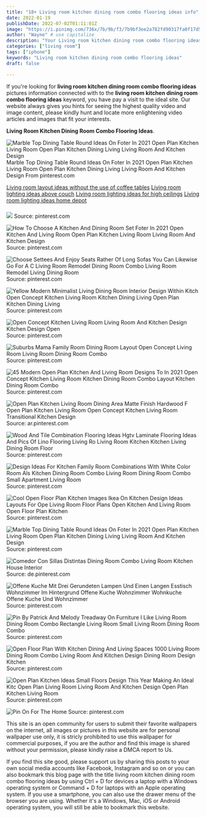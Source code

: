 ```yaml
---
title: "18+ Living room kitchen dining room combo flooring ideas info"
date: 2022-01-19
publishDate: 2022-07-02T01:11:01Z
image: "https://i.pinimg.com/736x/7b/9b/f3/7b9bf3ee2a782fd90317fa0f17d59738--kitchen-dining-rooms-kitchen-living.jpg"
author: "Wayne" # use capitalize
description: "Your Living room kitchen dining room combo flooring ideas images are ready. Living room kitchen dining room combo flooring ideas are a topic that is being searched for and liked by netizens now. You can Download the Living room kitchen dining room combo flooring ideas files here. Download all royalty-free photos."
categories: ["living room"]
tags: ["iphone"]
keywords: "Living room kitchen dining room combo flooring ideas"
draft: false

---
```


If you're looking for **living room kitchen dining room combo flooring ideas** pictures information connected with to the **living room kitchen dining room combo flooring ideas** keyword, you have pay a visit to the ideal  site.  Our website always  gives you  hints  for seeing  the highest  quality video and image  content, please kindly hunt and locate more enlightening video articles and images  that fit your interests.

**Living Room Kitchen Dining Room Combo Flooring Ideas**. 

![Marble Top Dining Table Round Ideas On Foter In 2021 Open Plan Kitchen Living Room Open Plan Kitchen Dining Living Living Room And Kitchen Design](https://i.pinimg.com/originals/27/45/80/2745805dea4fab061ae49d6ad138d4b1.jpg "Marble Top Dining Table Round Ideas On Foter In 2021 Open Plan Kitchen Living Room Open Plan Kitchen Dining Living Living Room And Kitchen Design")
Marble Top Dining Table Round Ideas On Foter In 2021 Open Plan Kitchen Living Room Open Plan Kitchen Dining Living Living Room And Kitchen Design From pinterest.com

[Living room layout ideas without the use of coffee tables](/living-room-layout-ideas-without-the-use-of-coffee-tables/)
[Living room lighting ideas above couch](/living-room-lighting-ideas-above-couch/)
[Living room lighting ideas for high ceilings](/living-room-lighting-ideas-for-high-ceilings/)
[Living room lighting ideas home depot](/living-room-lighting-ideas-home-depot/)



### 

 


![](https://i.pinimg.com/originals/05/8f/82/058f822003d0199aacfe68a72ad48d43.jpg "")
Source: pinterest.com

 

![How To Choose A Kitchen And Dining Room Set Foter In 2021 Open Kitchen And Living Room Open Plan Kitchen Living Room Living Room And Kitchen Design](https://i.pinimg.com/474x/73/dc/4b/73dc4beec27e0fa02d123d0b5dfe2563--dining-sets-kitchen-islands.jpg "How To Choose A Kitchen And Dining Room Set Foter In 2021 Open Kitchen And Living Room Open Plan Kitchen Living Room Living Room And Kitchen Design")
Source: pinterest.com

 

![Choose Settees And Enjoy Seats Rather Of Long Sofas You Can Likewise Go For A C Living Room Remodel Dining Room Combo Living Room Remodel Living Dining Room](https://i.pinimg.com/736x/fa/c3/63/fac363ba4e631300e71c1e520021b7c3.jpg "Choose Settees And Enjoy Seats Rather Of Long Sofas You Can Likewise Go For A C Living Room Remodel Dining Room Combo Living Room Remodel Living Dining Room")
Source: pinterest.com

 

![Yellow Modern Minimalist Living Dining Room Interior Design Within Kitch Open Concept Kitchen Living Room Kitchen Dining Living Open Plan Kitchen Dining Living](https://i.pinimg.com/originals/ec/bc/f4/ecbcf42f91512a0bdc1568c32e8d85c8.jpg "Yellow Modern Minimalist Living Dining Room Interior Design Within Kitch Open Concept Kitchen Living Room Kitchen Dining Living Open Plan Kitchen Dining Living")
Source: pinterest.com

 

![Open Concept Kitchen Living Room Living Room And Kitchen Design Kitchen Design Open](https://i.pinimg.com/originals/08/c4/ff/08c4ff13341b1399d60e4c7d044a82c6.jpg "Open Concept Kitchen Living Room Living Room And Kitchen Design Kitchen Design Open")
Source: pinterest.com

 

![Suburbs Mama Family Room Dining Room Layout Open Concept Living Room Living Room Dining Room Combo](https://i.pinimg.com/originals/1c/a5/5a/1ca55a7d4c67484a049eb1616113a8e9.jpg "Suburbs Mama Family Room Dining Room Layout Open Concept Living Room Living Room Dining Room Combo")
Source: pinterest.com

 

![45 Modern Open Plan Kitchen And Living Room Designs To In 2021 Open Concept Kitchen Living Room Kitchen Dining Room Combo Layout Kitchen Dining Room Combo](https://i.pinimg.com/736x/37/cf/e2/37cfe2f5359db249b4516b01d50ca5bd.jpg "45 Modern Open Plan Kitchen And Living Room Designs To In 2021 Open Concept Kitchen Living Room Kitchen Dining Room Combo Layout Kitchen Dining Room Combo")
Source: pinterest.com

 

![Open Plan Kitchen Living Room Dining Area Matte Finish Hardwood F Open Plan Kitchen Living Room Open Concept Kitchen Living Room Transitional Kitchen Design](https://i.pinimg.com/originals/9f/da/92/9fda921ac4a587c604f7ef18e86c9a63.jpg "Open Plan Kitchen Living Room Dining Area Matte Finish Hardwood F Open Plan Kitchen Living Room Open Concept Kitchen Living Room Transitional Kitchen Design")
Source: ar.pinterest.com

 

![Wood And Tile Combination Flooring Ideas Hgtv Laminate Flooring Ideas And Pics Of Lino Flooring Living Ro Living Room Kitchen Kitchen Living Dining Room Floor](https://i.pinimg.com/736x/eb/53/14/eb531487afc389ee637a3167cf92ec05.jpg "Wood And Tile Combination Flooring Ideas Hgtv Laminate Flooring Ideas And Pics Of Lino Flooring Living Ro Living Room Kitchen Kitchen Living Dining Room Floor")
Source: pinterest.com

 

![Design Ideas For Kitchen Family Room Combinations With White Color Room Als Kitchen Dining Room Combo Living Room Dining Room Combo Small Apartment Living Room](https://i.pinimg.com/originals/8f/f7/d8/8ff7d812b47cf65d30f93658f1b66cc4.jpg "Design Ideas For Kitchen Family Room Combinations With White Color Room Als Kitchen Dining Room Combo Living Room Dining Room Combo Small Apartment Living Room")
Source: pinterest.com

 

![Cool Open Floor Plan Kitchen Images Ikea On Kitchen Design Ideas Layouts For Ope Living Room Floor Plans Open Kitchen And Living Room Open Floor Plan Kitchen](https://i.pinimg.com/originals/3e/6d/9a/3e6d9a21f7a9278309ada299c11ac608.jpg "Cool Open Floor Plan Kitchen Images Ikea On Kitchen Design Ideas Layouts For Ope Living Room Floor Plans Open Kitchen And Living Room Open Floor Plan Kitchen")
Source: pinterest.com

 

![Marble Top Dining Table Round Ideas On Foter In 2021 Open Plan Kitchen Living Room Open Plan Kitchen Dining Living Living Room And Kitchen Design](https://i.pinimg.com/originals/27/45/80/2745805dea4fab061ae49d6ad138d4b1.jpg "Marble Top Dining Table Round Ideas On Foter In 2021 Open Plan Kitchen Living Room Open Plan Kitchen Dining Living Living Room And Kitchen Design")
Source: pinterest.com

 

![Comedor Con Sillas Distintas Dining Room Combo Living Room Kitchen House Interior](https://i.pinimg.com/736x/94/2d/01/942d01d1ad4627a0e9c4ebbc835803dc.jpg "Comedor Con Sillas Distintas Dining Room Combo Living Room Kitchen House Interior")
Source: de.pinterest.com

 

![Offene Kuche Mit Drei Gerundeten Lampen Und Einen Langen Esstisch Wohnzimmer Im Hintergrund Offene Kuche Wohnzimmer Wohnkuche Offene Kuche Und Wohnzimmer](https://i.pinimg.com/736x/29/46/f9/2946f95fdd8cd61cddd1f36d907830a5.jpg "Offene Kuche Mit Drei Gerundeten Lampen Und Einen Langen Esstisch Wohnzimmer Im Hintergrund Offene Kuche Wohnzimmer Wohnkuche Offene Kuche Und Wohnzimmer")
Source: pinterest.com

 

![Pin By Patrick And Melody Treadway On Furniture I Like Living Room Dining Room Combo Rectangle Living Room Small Living Room Dining Room Combo](https://i.pinimg.com/736x/e8/91/07/e89107f354578e2f0a86220acbf177e2--pictures-of-living-rooms-large-living-rooms.jpg "Pin By Patrick And Melody Treadway On Furniture I Like Living Room Dining Room Combo Rectangle Living Room Small Living Room Dining Room Combo")
Source: pinterest.com

 

![Open Floor Plan With Kitchen Dining And Living Spaces 1000 Living Room Dining Room Combo Living Room And Kitchen Design Dining Room Design Kitchen](https://i.pinimg.com/originals/8b/65/9b/8b659b87494d5ebf4873f872f576fd4d.jpg "Open Floor Plan With Kitchen Dining And Living Spaces 1000 Living Room Dining Room Combo Living Room And Kitchen Design Dining Room Design Kitchen")
Source: pinterest.com

 

![Open Plan Kitchen Ideas Small Floors Design This Year Making An Ideal Kitc Open Plan Living Room Living Room And Kitchen Design Open Plan Kitchen Living Room](https://i.pinimg.com/originals/bc/50/2b/bc502bfadaf5d10c9b25b3f98bc0c196.jpg "Open Plan Kitchen Ideas Small Floors Design This Year Making An Ideal Kitc Open Plan Living Room Living Room And Kitchen Design Open Plan Kitchen Living Room")
Source: pinterest.com

 

![Pin On For The Home](https://i.pinimg.com/736x/7b/9b/f3/7b9bf3ee2a782fd90317fa0f17d59738--kitchen-dining-rooms-kitchen-living.jpg "Pin On For The Home")
Source: pinterest.com

 

This site is an open community for users to submit their favorite wallpapers on the internet, all images or pictures in this website are for personal wallpaper use only, it is stricly prohibited to use this wallpaper for commercial purposes, if you are the author and find this image is shared without your permission, please kindly raise a DMCA report to Us.

If you find this site good, please support us by sharing this posts to your own social media accounts like Facebook, Instagram and so on or you can also bookmark this blog page with the title living room kitchen dining room combo flooring ideas by using Ctrl + D for devices a laptop with a Windows operating system or Command + D for laptops with an Apple operating system. If you use a smartphone, you can also use the drawer menu of the browser you are using. Whether it's a Windows, Mac, iOS or Android operating system, you will still be able to bookmark this website.
